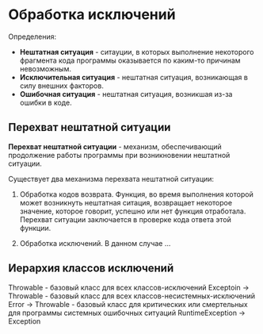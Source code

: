 # Обработка исключений

Определения:
 - **Нештатная ситуация** - ситауции, в которых выполнение некоторого фрагмента кода программы оказывается по каким-то причинам невозможным.
 - **Исключительная ситуация** - нештатная ситуация, возникающая в силу внешних факторов.
 - **Ошибочная ситуация** - нештатная ситуация, возникшая из-за ошибки в коде.

## Перехват нештатной ситуации

**Перехват нештатной ситуации** - механизм, обеспечивающий продолжение работы программы при возникновении нештатной ситуации.

Существует два механизма перехвата нештатной ситуации:

1. Обработка кодов возврата. Функция, во время выполнения которой может возникнуть нештатная ситация, возвращает некоторое значение, которое говорит, успешно или нет функция отработала. Перехват ситуации заключается в проверке кода ответа этой функции.

2. Обработка исключений. В данном случае ...

## Иерархия классов исключений

Throwable - базовый класс для всех классов-исключений
Exceptoin -> Throwable - базовый класс для всех классов-несистемных-исключений
Error -> Throwable - базовый класс для критических или смертельных для программы системных ошибочных ситуаций
RuntimeException -> Exception